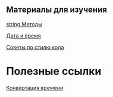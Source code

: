 ## Материалы для изучения

[string Методы](https://learn.javascript.ru/string#izmenenie-registra)

[Дата и время](https://learn.javascript.ru/date)

[Советы по стилю кода](https://learn.javascript.ru/coding-style)



# Полезные ссылки

[Конвертация времени](https://www.unixtimestamp.com/index.php)

